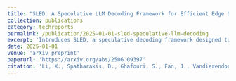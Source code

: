```yaml
---
title: "SLED: A Speculative LLM Decoding Framework for Efficient Edge Serving"
collection: publications
category: techreports
permalink: /publication/2025-01-01-sled-speculative-llm-decoding
excerpt: 'Introduces SLED, a speculative decoding framework designed to improve the efficiency of large language model serving on edge devices through advanced decoding strategies.'
date: 2025-01-01
venue: 'arXiv preprint'
paperurl: 'https://arxiv.org/abs/2506.09397'
citation: 'Li, X., Spatharakis, D., Ghafouri, S., Fan, J., Vandierendonck, H., John, D., Ji, B., & Nikolopoulos, D. (2025). &quot;SLED: A Speculative LLM Decoding Framework for Efficient Edge Serving.&quot; <i>arXiv preprint</i> arXiv:2506.09397.'
---
```

